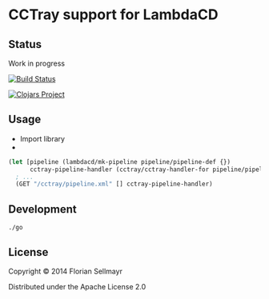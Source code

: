 # CCTray support for LambdaCD


## Status

Work in progress

[![Build Status](https://travis-ci.org/flosell/lambdacd-cctray.svg)](https://travis-ci.org/flosell/lambdacd-cctray)

[![Clojars Project](http://clojars.org/lambdacd-cctray/latest-version.svg)](http://clojars.org/lambdacd-cctray)
## Usage

* Import library
*
```clojure
(let [pipeline (lambdacd/mk-pipeline pipeline/pipeline-def {})
      cctray-pipeline-handler (cctray/cctray-handler-for pipeline/pipeline-def (:state pipeline))
  ; ...
  (GET "/cctray/pipeline.xml" [] cctray-pipeline-handler)
```

## Development

`./go`

## License

Copyright © 2014 Florian Sellmayr

Distributed under the Apache License 2.0

